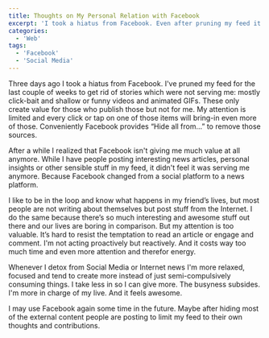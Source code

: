 ```yaml
---
title: Thoughts on My Personal Relation with Facebook
excerpt: 'I took a hiatus from Facebook. Even after pruning my feed it wasn't serving me anymore. Then I realized why Facebook is detrimental to my sanity.'
categories:
  - 'Web'
tags:
  - 'Facebook'
  - 'Social Media'
---
```

Three days ago I took a hiatus from Facebook. I've pruned my feed for the last couple of weeks to get rid of stories which were not serving me: mostly click-bait and shallow or funny videos and animated GIFs. These only create value for those who publish those but not for me. My attention is limited and every click or tap on one of those items will bring-in even more of those. Conveniently Facebook provides “Hide all from…” to remove those sources.

After a while I realized that Facebook isn't giving me much value at all anymore. While I have people posting interesting news articles, personal insights or other sensible stuff in my feed, it didn't feel it was serving me anymore. Because Facebook changed from a social platform to a news platform.

I like to be in the loop and know what happens in my friend’s lives, but most people are not writing about themselves but post stuff from the Internet. I do the same because there’s so much interesting and awesome stuff out there and our lives are boring in comparison. But my attention is too valuable. It’s hard to resist the temptation to read an article or engage and comment. I'm not acting proactively but reactively. And it costs way too much time and even more attention and therefor energy.

Whenever I detox from Social Media or Internet news I'm more relaxed, focused and tend to create more instead of just semi-compulsively consuming things. I take less in so I can give more. The busyness subsides. I'm more in charge of my live. And it feels awesome.

I may use Facebook again some time in the future. Maybe after hiding most of the external content people are posting to limit my feed to their own thoughts and contributions.
